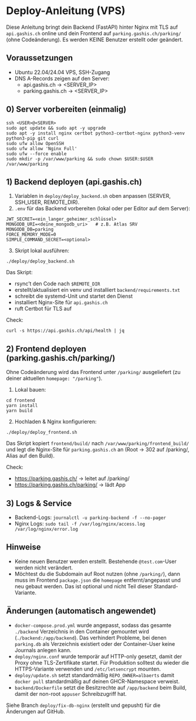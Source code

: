# Deploy-Anleitung (VPS)

Diese Anleitung bringt dein Backend (FastAPI) hinter Nginx mit TLS auf `api.gashis.ch` online und dein Frontend auf `parking.gashis.ch/parking/` (ohne Codeänderung). Es werden KEINE Benutzer erstellt oder geändert.

## Voraussetzungen
- Ubuntu 22.04/24.04 VPS, SSH-Zugang
- DNS A-Records zeigen auf den Server:
  - api.gashis.ch → <SERVER_IP>
  - parking.gashis.ch → <SERVER_IP>

## 0) Server vorbereiten (einmalig)
```
ssh <USER>@<SERVER>
sudo apt update && sudo apt -y upgrade
sudo apt -y install nginx certbot python3-certbot-nginx python3-venv python3-pip git curl
sudo ufw allow OpenSSH
sudo ufw allow 'Nginx Full'
sudo ufw --force enable
sudo mkdir -p /var/www/parking && sudo chown $USER:$USER /var/www/parking
```

## 1) Backend deployen (api.gashis.ch)
1. Variablen in `deploy/deploy_backend.sh` oben anpassen (SERVER, SSH_USER, REMOTE_DIR).
2. `.env` für das Backend vorbereiten (lokal oder per Editor auf dem Server):

```
JWT_SECRET=<ein_langer_geheimer_schlüssel>
MONGODB_URI=<deine_mongodb_uri>   # z.B. Atlas SRV
MONGODB_DB=parking
FORCE_MEMORY_MODE=0
SIMPLE_COMMAND_SECRET=<optional>
```

3. Skript lokal ausführen:
```
./deploy/deploy_backend.sh
```

Das Skript:
- rsync’t den Code nach `$REMOTE_DIR`
- erstellt/aktualisiert ein venv und installiert `backend/requirements.txt`
- schreibt die systemd-Unit und startet den Dienst
- installiert Nginx-Site für `api.gashis.ch`
- ruft Certbot für TLS auf

Check:
```
curl -s https://api.gashis.ch/api/health | jq
```

## 2) Frontend deployen (parking.gashis.ch/parking/)
Ohne Codeänderung wird das Frontend unter `/parking/` ausgeliefert (zu deiner aktuellen `homepage: "/parking"`).

1. Lokal bauen:
```
cd frontend
yarn install
yarn build
```
2. Hochladen & Nginx konfigurieren:
```
./deploy/deploy_frontend.sh
```

Das Skript kopiert `frontend/build/` nach `/var/www/parking/frontend_build/` und legt die Nginx-Site für `parking.gashis.ch` an (Root → 302 auf /parking/, Alias auf den Build).

Check:
- https://parking.gashis.ch/ → leitet auf /parking/
- https://parking.gashis.ch/parking/ → lädt App

## 3) Logs & Service
- Backend-Logs: `journalctl -u parking-backend -f --no-pager`
- Nginx Logs: `sudo tail -f /var/log/nginx/access.log /var/log/nginx/error.log`

## Hinweise
- Keine neuen Benutzer werden erstellt. Bestehende `@test.com`-User werden nicht verändert.
- Möchtest du die Subdomain auf Root nutzen (ohne `/parking/`), dann muss im Frontend `package.json` die `homepage` entfernt/angepasst und neu gebaut werden. Das ist optional und nicht Teil dieser Standard-Variante.

## Änderungen (automatisch angewendet)

- `docker-compose.prod.yml` wurde angepasst, sodass das gesamte `./backend` Verzeichnis in den Container gemountet wird (`./backend:/app/backend`). Das verhindert Probleme, bei denen `parking.db` als Verzeichnis existiert oder der Container-User keine Journals anlegen kann.
- `deploy/nginx.conf` wurde temporär auf HTTP-only gesetzt, damit der Proxy ohne TLS-Zertifikate startet. Für Produktion solltest du wieder die HTTPS-Variante verwenden und `/etc/letsencrypt` mounten.
- `deploy/update.sh` setzt standardmäßig `REPO_OWNER=albaerts` damit `docker pull` standardmäßig auf deinen GHCR-Namespace verweist.
- `backend/Dockerfile` setzt die Besitzrechte auf `/app/backend` beim Build, damit der non-root `appuser` Schreibzugriff hat.

Siehe Branch `deploy/fix-db-nginx` (erstellt und gepusht) für die Änderungen auf GitHub.
